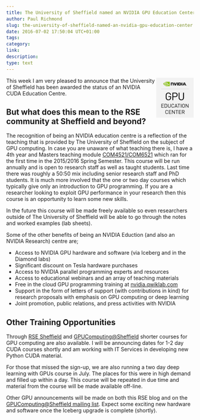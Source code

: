```yaml
---
title: The University of Sheffield named an NVIDIA GPU Education Center
author: Paul Richmond
slug: the-university-of-sheffield-named-an-nvidia-gpu-education-center
date: 2016-07-02 17:50:04 UTC+01:00
tags: 
category: 
link: 
description: 
type: text
---
```


<img src="/assets/images/NVIDIA_education.jpg" alt="Sheffield NVIDIA Education Centre" align="right" width="20%">

This week I am very pleased to announce that the University of Sheffield has been awarded the status of an NVIDIA CUDA Education Centre.

## But what does this mean to the RSE community at Sheffield and beyond?

The recognition of being an NVIDIA education centre is a reflection of the teaching that is provided by The University of Sheffield on the subject of GPU computing. In case you are unaware of what teaching there is, I have a 4th year and Masters teaching module [COM4521/COM6521](http://paulrichmond.shef.ac.uk/teaching/COM4521/) which ran for the first time in the 2015/2016 Spring Semester. This course will be run annually and is open to research staff as well as taught students. Last time there was roughly a 50:50 mix including senior research staff and PhD students. It is much more involved that the one or two day courses which typically give only an introduction to GPU programming. If you are a researcher looking to exploit GPU performance in your research then this course is an opportunity to learn some new skills.

In the future this course will be made freely available so even researchers outside of The University of Sheffield will be able to go through the notes and worked examples (lab sheets). 

Some of the other benefits of being an NVIDIA Eduction (and also an NVIDIA Research) centre are;

* Access to NVIDIA GPU hardware and software (via Iceberg and in the Diamond labs) 
* Significant discount on Tesla hardware purchases
* Access to NVIDIA parallel programming experts and resources
* Access to educational webinars and an array of teaching materials
* Free in the cloud GPU programming training at [nvidia.qwiklab.com](https://nvidia.qwiklab.com/)
* Support in the form of letters of support (with contributions in kind) for research proposals with emphasis on GPU computing or deep learning
* Joint promotion, public relations, and press activities with NVIDIA

## Other Training Opportunities

Through [RSE Sheffield](/) and [GPUComputing@Sheffield](https://gpucomputing.shef.ac.uk/) shorter courses for GPU computing are also available. I will be announcing dates for 1-2 day CUDA courses shortly and am working with IT Services in developing new Python CUDA material. 

For those that missed the sign-up, we are also running a two day deep learning with GPUs course in July. The places for this were in high demand and filled up within a day. This course will be repeated in due time and material from the course will be made available off-line.

Other GPU announcements will be made on both this RSE blog and on the [GPUComputing@Sheffield mailing list](https://groups.google.com/a/sheffield.ac.uk/forum/#!forum/gpucomputing). Expect some exciting new hardware and software once the Iceberg upgrade is complete (shortly).
